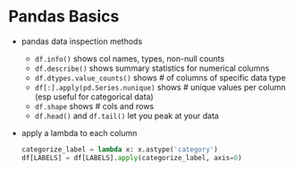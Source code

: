 # Pandas Basics

- pandas data inspection methods
  - `df.info()` shows col names, types, non-null counts
  - `df.describe()` shows summary statistics for numerical columns
  - `df.dtypes.value_counts()` shows # of columns of specific data type
  - `df[:].apply(pd.Series.nunique)` shows # unique values per column (esp useful for categorical data)
  - `df.shape` shows # cols and rows
  - `df.head()` and `df.tail()` let you peak at your data


- apply a lambda to each column
    ```python
    categorize_label = lambda x: x.astype('category')
    df[LABELS] = df[LABELS].apply(categorize_label, axis=0)
    ```


